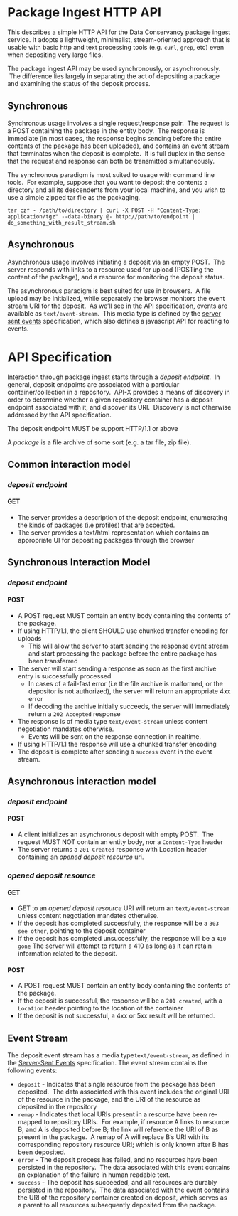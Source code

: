 # Package Ingest HTTP API

This describes a simple HTTP API for the Data Conservancy package ingest service.  It adopts a lightweight, minimalist, stream-oriented approach that is usable with basic http and text processing tools (e.g. `curl`, `grep`, etc) even when depositing very large files.

The package ingest API may be used synchronously, or asynchronously.  The difference lies largely in separating the act of depositing a package and examining the status of the deposit process.   

## Synchronous
Synchronous usage involves a single request/response pair.  The request is a POST containing the package in the entity body.  The response is immediate (in most cases, the response begins sending before the entire contents of the package has been uploaded), and contains an [event stream](#event-stream) that terminates when the deposit is complete.  It is full duplex in the sense that the request and response can both be transmitted simultaneously.

The synchronous paradigm is most suited to usage with command line tools.  For example, suppose that you want to deposit the contents a directory and all its descendents from your local machine, and you wish to use a simple zipped tar file as the packaging. 

    tar czf - /path/to/directory | curl -X POST -H "Content-Type: application/tgz" --data-binary @- http://path/to/endpoint | do_something_with_result_stream.sh

## Asynchronous
Asynchronous usage involves initiating a deposit via an empty POST.  The server responds with links to a resource used for upload (POSTing the content of the package), and a resource for monitoring the deposit status.  

The asynchronous paradigm is best suited for use in browsers.  A file upload may be initialized, while separately the browser monitors the event stream URI for the deposit.  As we’ll see in the API specification, events are available as `text/event-stream`.  This media type is defined by the [server sent events](http://www.w3.org/TR/eventsource/) specification, which also defines a javascript API for reacting to events.

# API Specification
Interaction through package ingest starts through a _deposit endpoint_.  In general, deposit endpoints are associated with a particular container/collection in a repository.  API-X provides a means of discovery in order to determine whether a given repository container has a deposit endpoint associated with it, and discover its URI.  Discovery is not otherwise addressed by the API specification.

The deposit endpoint MUST be support HTTP/1.1 or above

A _package_ is a file archive of some sort (e.g. a tar file, zip file).  

## Common interaction model
### _deposit endpoint_
#### GET
* The server provides a description of the deposit endpoint, enumerating the kinds of packages (i.e profiles) that are accepted. 
* The server provides a text/html representation which contains an appropriate UI for depositing packages through the browser

## Synchronous Interaction Model
### _deposit endpoint_
#### POST
* A POST request MUST contain an entity body containing the contents of the package.
* If using HTTP/1.1, the client SHOULD use chunked transfer encoding for uploads
  * This will allow the server to start sending the response event stream and start processing the package before the entire package has been transferred
* The server will start sending a response as soon as the first archive entry is successfully processed
  * In cases of a fail-fast error (i.e the file archive is malformed, or the depositor is not authorized), the server will return an appropriate 4xx error
  * If decoding the archive initially succeeds, the server will immediately return a `202 Accepted` response
* The response is of media type `text/event-stream` unless content negotiation mandates otherwise. 
  * Events will be sent on the response connection in realtime.
* If using HTTP/1.1 the response will use a chunked transfer encoding
* The deposit is complete after sending a `success` event in the event stream.

## Asynchronous interaction model
### _deposit endpoint_
#### POST
* A client initializes an asynchronous deposit with empty POST.  The request MUST NOT contain an entity body, nor a `Content-Type` header
* The server returns a `201 Created` response with Location header containing an _opened deposit resource_ uri.

### _opened deposit resource_
#### GET
* GET to an _opened deposit resource_ URI will return an `text/event-stream` unless content negotiation mandates otherwise.  
* If the deposit has completed successfully, the response will be a `303 see other`, pointing to the deposit container
* If the deposit has completed unsuccessfully, the response will be a `410 gone` The server will attempt to return a 410 as long as it can retain information related to the deposit.

#### POST
* A POST request MUST contain an entity body containing the contents of the package.
* If the deposit is successful, the response will be a `201 created`, with a `Location` header pointing to the location of the container
* If the deposit is not successful, a 4xx or 5xx result will be returned.  

## Event Stream
The deposit event stream has a media type`text/event-stream`, as defined in the [Server-Sent Events](http://www.w3.org/TR/eventsource/) specification.  The event stream contains the following events:
* `deposit` - Indicates that single resource from the package has been deposited.  The data associated with this event includes the original URI of the resource in the package, and the URI of the resource as deposited in the repository 
* `remap` - Indicates that local URIs present in a resource have been re-mapped to repository URIs.  For example, if resource A links to resource B, and A is deposited before B; the link will reference the URI of B as present in the package.  A remap of A will replace B’s URI with its corresponding repository resource URI; which is only known after B has been deposited.
* `error` - The deposit process has failed, and no resources have been persisted in the repository.  The data associated with this event contains an explanation of the failure in human readable text. 
* `success` - The deposit has succeeded, and all resources are durably persisted in the repository.  The data associated with the event contains the URI of the repository container created on deposit, which serves as a parent to all resources subsequently deposited from the package.
